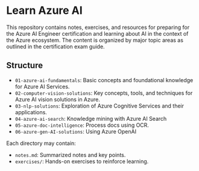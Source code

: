 # Learn Azure AI

This repository contains notes, exercises, and resources for preparing for the Azure AI Engineer certification and learning about AI in the context of the Azure ecosystem. The content is organized by major topic areas as outlined in the certification exam guide.

## Structure

- `01-azure-ai-fundamentals`: Basic concepts and foundational knowledge for Azure AI Services.
- `02-computer-vision-solutions`: Key concepts, tools, and techniques for Azure AI vision solutions in Azure.
- `03-nlp-solutions`: Exploration of Azure Cognitive Services and their applications.
- `04-azure-ai-search`: Knowledge mining with Azure AI Search
- `05-azure-doc-intelligence`: Process docs using OCR.
- `06-azure-gen-AI-solutions`: Using Azure OpenAI

Each directory may contain:
- `notes.md`: Summarized notes and key points.
- `exercises/`: Hands-on exercises to reinforce learning.
